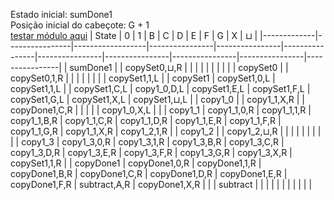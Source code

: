 Estado inicial: sumDone1<br>
Posição inicial do cabeçote: G + 1<br>
[testar módulo aqui](https://github.com/SauloSamps/TimeCalculator/blob/main/caso%205/4.txt)
| State       | 0              | 1               | B              | C              | D              | E              | F              | G              | X              | ⊔              |
|-------------|----------------|------------------|----------------|----------------|----------------|----------------|----------------|----------------|----------------|----------------|
| sumDone1    |                | copySet0,⊔,R     |                |                |                |                |                |                |                |                |
| copySet0    |                | copySet0,1,R     |                |                |                |                |                |                |                | copySet1,1,L   |
| copySet1    | copySet1,0,L   | copySet1,1,L     |                | copySet1,C,L   | copy1_0,D,L    | copySet1,E,L   | copySet1,F,L   | copySet1,G,L   | copySet1,X,L   | copySet1,⊔,L   |
| copy1_0     |                | copy1_1,X,R      |                | copyDone1,C,R  |                |                |                |                | copy1_0,X,L    |                |
| copy1_1     | copy1_1,0,R    | copy1_1,1,R      | copy1_1,B,R    | copy1_1,C,R    | copy1_1,D,R    | copy1_1,E,R    | copy1_1,F,R    | copy1_1,G,R    | copy1_1,X,R    | copy1_2,1,R    |
| copy1_2     |                | copy1_2,⊔,R      |                |                |                |                |                |                |                |                |
| copy1_3     | copy1_3,0,R    | copy1_3,1,R      | copy1_3,B,R    | copy1_3,C,R    | copy1_3,D,R    | copy1_3,E,R    | copy1_3,F,R    | copy1_3,G,R    | copy1_3,X,R    | copySet1,1,R   |
| copyDone1   | copyDone1,0,R  | copyDone1,1,R    | copyDone1,B,R  | copyDone1,C,R  | copyDone1,D,R  | copyDone1,E,R  | copyDone1,F,R  | subtract,A,R   | copyDone1,X,R  |                |
| subtract    |                |                  |                |                |                |                |                |                |                |                |
